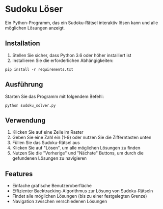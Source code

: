 
# Sudoku Löser

Ein Python-Programm, das ein Sudoku-Rätsel interaktiv lösen kann und alle möglichen Lösungen anzeigt.

## Installation

1. Stellen Sie sicher, dass Python 3.6 oder höher installiert ist
2. Installieren Sie die erforderlichen Abhängigkeiten:

```
pip install -r requirements.txt
```

## Ausführung

Starten Sie das Programm mit folgendem Befehl:

```
python sudoku_solver.py
```

## Verwendung

1. Klicken Sie auf eine Zelle im Raster
2. Geben Sie eine Zahl ein (1-9) oder nutzen Sie die Zifferntasten unten
3. Füllen Sie das Sudoku-Rätsel aus
4. Klicken Sie auf "Lösen", um alle möglichen Lösungen zu finden
5. Nutzen Sie die "Vorherige" und "Nächste" Buttons, um durch die gefundenen Lösungen zu navigieren

## Features

- Einfache grafische Benutzeroberfläche
- Effizienter Backtracking-Algorithmus zur Lösung von Sudoku-Rätseln
- Findet alle möglichen Lösungen (bis zu einer festgelegten Grenze)
- Navigation zwischen verschiedenen Lösungen
